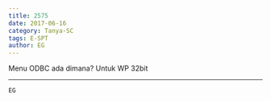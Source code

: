 ```yaml
---
title: 2575
date: 2017-06-16
category: Tanya-SC
tags: E-SPT
author: EG
---
```


Menu ODBC ada dimana? Untuk WP 32bit

---



`EG`
